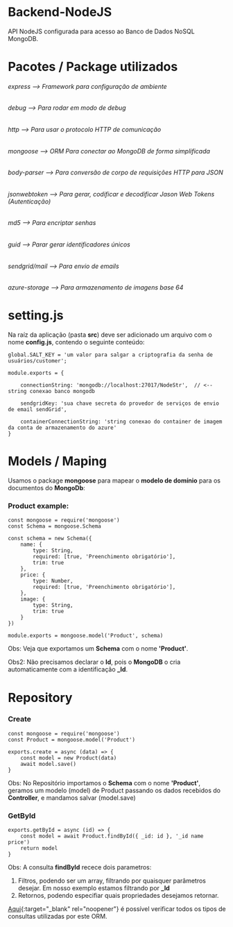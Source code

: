 # Backend-NodeJS

API NodeJS configurada para acesso ao Banco de Dados NoSQL MongoDB.


# Pacotes / Package utilizados

###### express          --> Framework para configuração de ambiente 
###### debug            --> Para rodar em modo de debug
###### http             --> Para usar o protocolo HTTP de comunicação
###### mongoose         --> ORM Para conectar ao MongoDB de forma simplificada
###### body-parser      --> Para conversão de corpo de requisições HTTP para JSON
###### jsonwebtoken     --> Para gerar, codificar e decodificar Jason Web Tokens (Autenticação)
###### md5              --> Para encriptar senhas
###### guid             --> Parar gerar identificadores únicos
###### sendgrid/mail    --> Para envio de emails
###### azure-storage    --> Para armazenamento de imagens base 64



# setting.js

Na raíz da aplicação (pasta **src**) deve ser adicionado um arquivo com o nome **config.js**, contendo o seguinte conteúdo:
```
global.SALT_KEY = 'um valor para salgar a criptografia da senha de usuários/customer'; 

module.exports = {

    connectionString: 'mongodb://localhost:27017/NodeStr',  // <-- string conexao banco mongodb
    
    sendgridKey: 'sua chave secreta do provedor de serviços de envio de email sendGrid',   

    containerConnectionString: 'string conexao do container de imagem da conta de armazenamento do azure' 
}
```



# Models / Maping

Usamos o package **mongoose** para mapear o **modelo de domínio** para os documentos do **MongoDb**:


### Product example:
```
const mongoose = require('mongoose')
const Schema = mongoose.Schema

const schema = new Schema({
    name: {
        type: String,
        required: [true, 'Preenchimento obrigatório'],
        trim: true
    },
    price: {
        type: Number,
        required: [true, 'Preenchimento obrigatório'],
    },
    image: {
        type: String,     
        trim: true
    }
})

module.exports = mongoose.model('Product', schema)
```

Obs: Veja que exportamos um **Schema** com o nome **'Product'**.

Obs2: Não precisamos declarar o **Id**, pois o **MongoDB** o cria automaticamente com a identificação **_Id**.




# Repository

### Create

```
const mongoose = require('mongoose')
const Product = mongoose.model('Product')

exports.create = async (data) => {
    const model = new Product(data)
    await model.save()
}
```

Obs: No Repositório importamos o **Schema** com o nome **'Product'**, geramos um modelo (model) de Product passando os dados recebidos do **Controller**, e mandamos salvar (model.save)


### GetById
```
exports.getById = async (id) => {
    const model = await Product.findById({ _id: id }, '_id name price')
    return model
}
```

Obs: A consulta **findById** recece dois parametros:   
01. Filtros, podendo ser um array, filtrando por quaisquer parâmetros desejar. Em nosso exemplo estamos filtrando por **_Id**
02. Retornos, podendo especifiar quais propriedades desejamos retornar.

[Aqui](https://mongoosejs.com/docs/queries.html){:target="_blank" rel="noopener"} é possível verificar todos os tipos de consultas utilizadas por este ORM.






